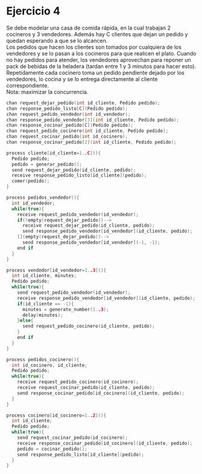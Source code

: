 # Ejercicio 4

Se debe modelar una casa de comida rápida, en la cual trabajan 2 cocineros y 3 vendedores. Además hay C clientes que dejan un pedido y quedan esperando a que se lo alcancen.  
Los pedidos que hacen los clientes son tomados por cualquiera de los vendedores y se lo pasan a los cocineros para que realicen el plato. Cuando no hay pedidos para atender, los vendedores aprovechan para reponer un pack de bebidas de la heladera (tardan entre 1 y 3 minutos para hacer esto). Repetidamente cada cocinero toma un pedido pendiente dejado por los vendedores, lo cocina y se lo entrega directamente al cliente correspondiente.  
Nota: maximizar la concurrencia.

```c++
chan request_dejar_pedido(int id_cliente, Pedido pedido);
chan response_pedido_listo[C](Pedido pedido);
chan request_pedido_vendedor(int id_vendedor);
chan response_pedido_vendedor[3](int id_cliente, Pedido pedido);
chan response_cocinar_pedido[C](Pedido pedido);
chan request_pedido_cocinero(int id_cliente, Pedido pedido);
chan request_cocinar_pedido(int id_cocinero);
chan response_cocinar_pedido[2](int id_cliente, Pedido pedido);

process cliente[id_cliente=1..C](){
  Pedido pedido;
  pedido = generar_pedido();
  send request_dejar_pedido(id_cliente, pedido);
  receive response_pedido_listo[id_cliente](pedido);
  comer(pedido);
}

process pedidos_vendedor(){
  int id_vendedor;
  while(true){
    receive request_pedido_vendedor(id_vendedor);
    if(!empty(request_dejar_pedido))-->
      receive request_dejar_pedido(id_cliente, pedido);
      send response_pedido_vendedor[id_vendedor](id_cliente, pedido);
    [](empty(request_dejar_pedido))-->
      send response_pedido_vendedor[id_vendedor](-1, -1);
    end if
  }
}

process vendedor[id_vendedor=1..3](){
  int id_cliente, minutes;
  Pedido pedido;
  while(true){
    send request_pedido_vendedor(id_vendedor);
    receive response_pedido_vendedor[id_vendedor](id_cliente, pedido);
    if(id_cliente == -1){
      minutes = generate_number(1..3);
      delay(minutes);      
    }else{
      send request_pedido_cocinero(id_cliente, pedido);
    }
    end if
  }
}

process pedidos_cocinero(){
  int id_cocinero, id_cliente;
  Pedido pedido;
  while(true){
    receive request_pedido_cocinero(id_cocinero);
    receive request_cocinar_pedido(id_cliente, pedido);
    send response_cocinar_pedido[id_cocinero](id_cliente, pedido);
  }
}

process cocinero[id_cocinero=1..2](){
  int id_cliente;
  Pedido pedido;
  while(true){
    send request_cocinar_pedido(id_cocinero);
    receive response_cocinar_pedido[id_cocinero](id_cliente, pedido);
    pedido = cocinar_pedido();
    send response_pedido_listo[id_cliente](pedido);
  }
}
```
